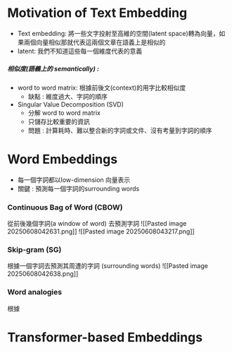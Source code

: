 # Motivation of Text Embedding
- Text embedding: 將一些文字投射至高維的空間(latent space)轉為向量，如果兩個向量相似那就代表這兩個文章在語義上是相似的
- latent: 我們不知道這些每一個維度代表的意義
##### 相似度(語義上的 semantically) :
- word to word matrix: 根據前後文(context)的用字比較相似度
	- 缺點 : 維度過大、字詞的順序
- Singular Value Decomposition (SVD)
	- 分解 word to word matrix
	- 只儲存比較重要的資訊
	- 問題 : 計算耗時、難以整合新的字詞或文件、沒有考量到字詞的順序
# Word Embeddings
- 每一個字詞都以low-dimension 向量表示
- 關鍵 : 預測每一個字詞的surrounding words
### Continuous Bag of Word (CBOW)
從前後幾個字詞(a window of word) 去預測字詞
![[Pasted image 20250608042631.png]]
![[Pasted image 20250608043217.png]]
### Skip-gram (SG)
根據一個字詞去預測其周遭的字詞 (surrounding words)
![[Pasted image 20250608042638.png]]

### Word analogies
根據
# Transformer-based Embeddings